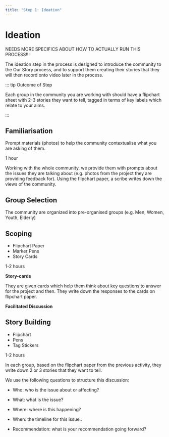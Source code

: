 ```yaml
---
title: "Step 1: Ideation"
---
```


<ReadTime />


<Steps step="2"/>

# Ideation

NEEDS MORE SPECIFICS ABOUT HOW TO ACTUALLY RUN THIS PROCESS!!!

<Leader>

The ideation step in the process is designed to introduce the community to the Our Story process, and to support them creating their stories that they will then record onto video later in the process.

</Leader>

::: tip Outcome of Step

Each group in the community you are working with should have a flipchart sheet with 2-3 stories they want to tell, tagged in terms of key labels which relate to your aims.

:::



## Familiarisation

<Materials>

Prompt materials (photos) to help the community contextualise what you are asking of them.

</Materials>

<TimeGuide>1 hour</TimeGuide>

Working with the whole community, we provide them with prompts about the issues they are talking about (e.g. photos from the project they are providing feedback for). Using the flipchart paper, a scribe writes down the views of the community.


## Group Selection



The community are organized into pre-organised groups (e.g. Men, Women, Youth, Elderly) 


## Scoping

<Materials>

- Flipchart Paper
- Marker Pens
- Story Cards

</Materials>

<TimeGuide>1-2 hours</TimeGuide>



<StepOptions title="Scoping Excercise">

**Story-cards**


They are given cards which help them think about key questions to answer for the project and then. They write down the responses to the cards on flipchart paper.

**Facilitated Discussion**

</StepOptions>


## Story Building

<Materials>

- Flipchart
- Pens
- Tag Stickers

</Materials>

<TimeGuide>1-2 hours</TimeGuide>

In each group, based on the flipchart paper from the previous activity, they write down 2 or 3 stories that they want to tell.

We use the following questions to structure this discussion:


* Who: who is the issue about or affecting? 

* What: what is the issue? 

* Where: where is this happening? 

* When: the timeline for this issue.. 

* Recommendation: what is your recommendation going forward? 

<!-- ---- -->

<!-- ## Preparing Hands-on materials 

In previous deployments, we have found that using paper materials helps us engage the communities to think about their stories more effectively. This way even before they are using the app to capture their videos, they are thinking about their stories and experiences.

## How to use the paper materials? 

Look at the methodology section for an example use of the materials as the Our Story team have previously used them. You are advised to do at least one deployment drawing on this methodology before you create your own process, to ensure that you walk through the process properly once. 

## Story Cards

These are colour coordinated cards (A7 size) that contain key questions for each sector/theme  that the project organisers want the community to think about as they brainstorm for the video content. We suggest that you keep a maximum limit of  3 or 4 sectors and 5 questions per sector, to prevent the groups from being overwhelmed with questions. 

These sectors will also be used as tags for the videos produced so it is important to use the same wording and colours for the story cards and the video tags for consistency. 

## Labels (Stickers)

(Optional) Additionally, you might find it beneficial to print some stickers that contain the names of the sectors. These can then be used to stick to the flipchart paper that each group is producing.  -->